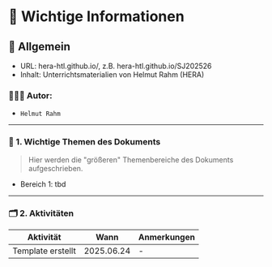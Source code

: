 # 📅 Wichtige Informationen

## 💼 Allgemein

* URL: hera-htl.github.io/<SJ>, z.B. hera-htl.github.io/SJ202526
* Inhalt: Unterrichtsmaterialien von Helmut Rahm (HERA)

### 🧑‍🤝‍🧑 Autor:
- `Helmut Rahm`

---

### 🎯 1. Wichtige Themen des Dokuments

> Hier werden die "größeren" Themenbereiche des Dokuments aufgeschrieben.

- Bereich 1: tbd
---

### 🗂 2. Aktivitäten

| Aktivität           | Wann | Anmerkungen                                                                          |
| ------------------------------------| ----------------- |--------------------------------------------------------------------------------------|
|  Template erstellt            | 2025.06.24             | - |                                                                                      | 

